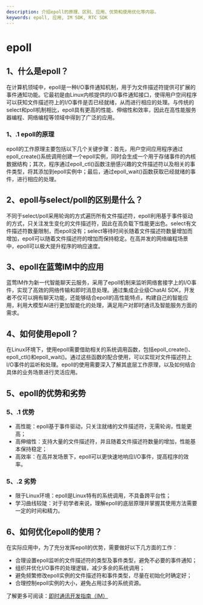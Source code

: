 ```yaml
---
description: 介绍epoll的原理、区别、应用、优势和使用优化等内容。
keywords: epoll, 应用, IM SDK, RTC SDK
---
```

# epoll

## 1、什么是epoll？

在计算机领域中，epoll是一种I/O事件通知机制，用于为文件描述符提供可扩展的事件通知功能。它最初是由Linux内核提供的I/O事件通知接口，使得用户空间程序可以获知文件描述符上的I/O事件是否已经就绪，从而进行相应的处理。与传统的select和poll机制相比，epoll具有更高的性能、伸缩性和效率，因此在高性能服务器编程、网络编程等领域中得到了广泛的应用。

### 1、.1 epoll的原理

epoll的工作原理主要包括以下几个关键步骤：首先，用户空间应用程序通过epoll_create()系统调用创建一个epoll实例，同时会生成一个用于存储事件的内核数据结构；其次，程序通过epoll_ctl()函数注册感兴趣的文件描述符以及相关的事件类型，将其添加到epoll实例中；最后，通过epoll_wait()函数获取已经就绪的事件，进行相应的处理。

## 2、epoll与select/poll的区别是什么？

不同于select/poll采用轮询的方式遍历所有文件描述符，epoll利用基于事件驱动的方式，只关注发生变化的文件描述符，因此在高负载下性能更出色。select有文件描述符数量限制，而epoll没有；select等待时间长随着文件描述符数量增加而增加，epoll可以随着文件描述符的增加而保持稳定。在高并发的网络编程场景中，epoll可以极大提升程序的响应速度。

## 3、epoll在蓝莺IM中的应用

蓝莺IM作为新一代智能聊天云服务，采用了epoll机制来监听网络套接字上的I/O事件，实现了高效的网络传输和即时消息处理。通过集成企业级ChatAI SDK，开发者不仅可以拥有聊天功能，还能够结合epoll的高性能特点，构建自己的智能应用，利用大模型AI进行更加智能化的处理，满足用户对即时通讯及智能服务方面的需求。

## 4、如何使用epoll？

在Linux环境下，使用epoll需要借助相关的系统调用函数，包括epoll_create()、epoll_ctl()和epoll_wait()。通过这些函数的配合使用，可以实现对文件描述符上I/O事件的监听和处理。epoll的使用需要深入了解其底层工作原理，以及如何结合具体的业务场景进行灵活应用。

## 5、epoll的优势和劣势

### 5、.1 优势
- 高性能：epoll基于事件驱动，只关注就绪的文件描述符，无需轮询，性能更高；
- 高伸缩性：支持大量的文件描述符，并且随着文件描述符数量的增加，性能基本保持稳定；
- 高效率：在高并发场景下，epoll可以更快速地响应I/O事件，提高程序的效率。

### 5、.2 劣势
- 限于Linux环境：epoll是Linux特有的系统调用，不具备跨平台性；
- 学习曲线较陡：对于初学者来说，理解epoll的底层原理并掌握其使用方法需要一定的时间和精力。

## 6、如何优化epoll的使用？

在实际应用中，为了充分发挥epoll的优势，需要做好以下几方面的工作：
- 合理设置epoll监听的文件描述符的类型及事件类型，避免不必要的事件通知；
- 组织并优化I/O事件的处理逻辑，减少多余的系统调用；
- 避免频繁修改epoll实例的文件描述符和事件类型，尽量在初始化时确定好；
- 合理控制epoll实例的大小，避免占用过多的系统资源。


了解更多可阅读：[即时通讯开发指南（IM）](https://www.lanyingim.com)